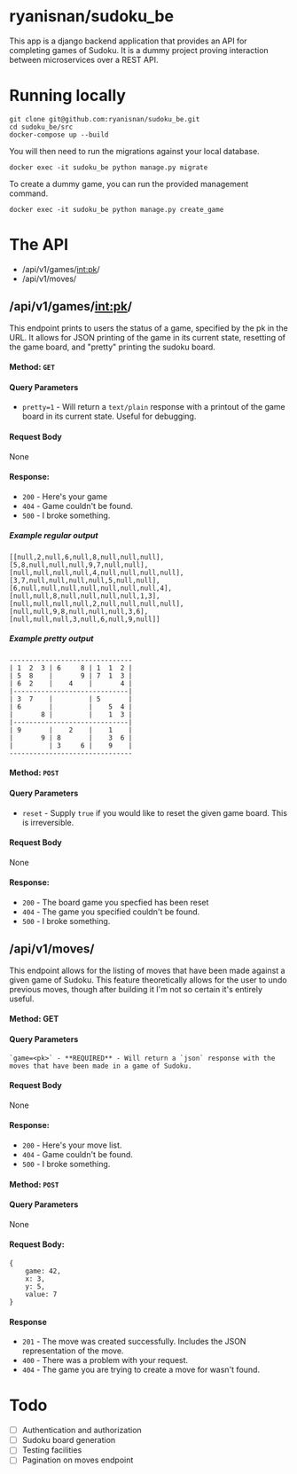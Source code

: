 # ryanisnan/sudoku_be

This app is a django backend application that provides an API for completing games of Sudoku. It is a dummy project proving interaction between microservices over a REST API.

# Running locally
```
git clone git@github.com:ryanisnan/sudoku_be.git
cd sudoku_be/src
docker-compose up --build
```

You will then need to run the migrations against your local database.
```
docker exec -it sudoku_be python manage.py migrate
```

To create a dummy game, you can run the provided management command.
```
docker exec -it sudoku_be python manage.py create_game
```


# The API
- /api/v1/games/<int:pk>/
- /api/v1/moves/

## /api/v1/games/<int:pk>/

This endpoint prints to users the status of a game, specified by the pk in the URL. It allows for JSON printing of the game in its current state, resetting of the game board, and "pretty" printing the sudoku board.

#### Method: `GET` ####
#### Query Parameters ####

- `pretty=1` - Will return a `text/plain` response with a printout of the game board in its current state. Useful for debugging.

#### Request Body ####
None

#### Response: ####
- `200` - Here's your game
- `404` - Game couldn't be found.
- `500` - I broke something.

##### Example regular output #####
```
[[null,2,null,6,null,8,null,null,null],[5,8,null,null,null,9,7,null,null],[null,null,null,null,4,null,null,null,null],[3,7,null,null,null,null,5,null,null],[6,null,null,null,null,null,null,null,4],[null,null,8,null,null,null,null,1,3],[null,null,null,null,2,null,null,null,null],[null,null,9,8,null,null,null,3,6],[null,null,null,3,null,6,null,9,null]]
```

##### Example pretty output #####
```
-------------------------------
| 1  2  3 | 6     8 | 1  1  2 |
| 5  8    |       9 | 7  1  3 |
| 6  2    |    4    |       4 |
|-----------------------------|
| 3  7    |         | 5       |
| 6       |         |    5  4 |
|       8 |         |    1  3 |
|-----------------------------|
| 9       |    2    |    1    |
|       9 | 8       |    3  6 |
|         | 3     6 |    9    |
-------------------------------
```

#### Method: `POST` ####
#### Query Parameters ####

- `reset` - Supply `true` if you would like to reset the given game board. This is irreversible.

#### Request Body ####
None

#### Response: ####

- `200` - The board game you specfied has been reset
- `404` - The game you specified couldn't be found.
- `500` - I broke something.

## /api/v1/moves/

This endpoint allows for the listing of moves that have been made against a given game of Sudoku. This feature theoretically allows for the user to undo previous moves, though after building it I'm not so certain it's entirely useful.

#### Method: GET ###
#### Query Parameters ###
    
    `game=<pk>` - **REQUIRED** - Will return a `json` response with the moves that have been made in a game of Sudoku.

#### Request Body ####
None

#### Response: ####

- `200` - Here's your move list.
- `404` - Game couldn't be found.
- `500` - I broke something.

#### Method: `POST` ####
#### Query Parameters ####
None

#### Request Body: ####

```
{
    game: 42,
    x: 3,
    y: 5,
    value: 7
}
```

#### Response ####
- `201` - The move was created successfully. Includes the JSON representation of the move.
- `400` - There was a problem with your request.
- `404` - The game you are trying to create a move for wasn't found.

# Todo

- [ ] Authentication and authorization
- [ ] Sudoku board generation
- [ ] Testing facilities
- [ ] Pagination on moves endpoint
